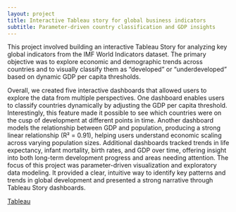 ```yaml
---
layout: project
title: Interactive Tableau story for global business indicators
subtitle: Parameter-driven country classification and GDP insights
---
```

This project involved building an interactive Tableau Story for analyzing key global indicators from the IMF World Indicators dataset. The primary objective was to explore economic and demographic trends across countries and to visually classify them as “developed” or “underdeveloped” based on dynamic GDP per capita thresholds. <br/> 

Overall, we created five interactive dashboards that allowed users to explore the data from multiple perspectives. One dashboard enables users to classify countries dynamically by adjusting the GDP per capita threshold. Interestingly, this feature made it possible to see which countries were on the cusp of development at different points in time. Another dashboard models the relationship between GDP and population, producing a strong linear relationship (R² = 0.91), helping users understand economic scaling across varying population sizes. Additional dashboards tracked trends in life expectancy, infant mortality, birth rates, and GDP over time, offering insight into both long-term development progress and areas needing attention. The focus of this project was parameter-driven visualization and exploratory data modeling. It provided a clear, intuitive way to identify key patterns and trends in global development and presented a strong narrative through Tableau Story dashboards.

<a href="https://public.tableau.com/app/profile/jaivardhan.singh.chauhan/viz/IMT562WorldIndicatorsJaivardhan/Story1" target="_blank" class="button">Tableau</a>
